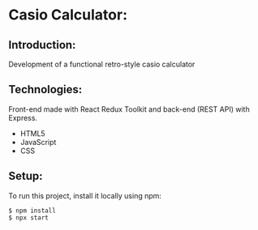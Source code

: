 # Casio Calculator:

## Introduction:

Development of a functional retro-style casio calculator

## Technologies:

Front-end made with React Redux Toolkit and back-end (REST API) with Express.

-   HTML5
-   JavaScript
-   CSS

## Setup:

To run this project, install it locally using npm:

    $ npm install
    $ npx start
